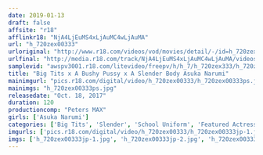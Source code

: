 ```yaml
---
date: 2019-01-13
draft: false
affsite: "r18"
afflinkr18: "NjA4LjEuMS4xLjAuMC4wLjAuMA"
url: "h_720zex00333"
urloriginal: "http://www.r18.com/videos/vod/movies/detail/-/id=h_720zex00333"
urlfinal: "http://media.r18.com/track/NjA4LjEuMS4xLjAuMC4wLjAuMA/videos/vod/movies/detail/-/id=h_720zex00333"
samplevid: "awspv3001.r18.com/litevideo/freepv/h/h_7/h_720zex333/h_720zex333_dmb_w.mp4"
title: "Big Tits x A Bushy Pussy x A Slender Body Asuka Narumi"
mainimgurl: "pics.r18.com/digital/video/h_720zex00333/h_720zex00333ps.jpg"
mainimgs: "h_720zex00333ps.jpg"
releasedate: "Oct. 18, 2017"
duration: 120
productioncomp: "Peters MAX"
girls: ['Asuka Narumi']
categories: ['Big Tits', 'Slender', 'School Uniform', 'Featured Actress', 'Cum Swallowing', 'Squirting', 'Hi-Def']
imgurls: ['pics.r18.com/digital/video/h_720zex00333/h_720zex00333jp-1.jpg', 'pics.r18.com/digital/video/h_720zex00333/h_720zex00333jp-2.jpg', 'pics.r18.com/digital/video/h_720zex00333/h_720zex00333jp-3.jpg', 'pics.r18.com/digital/video/h_720zex00333/h_720zex00333jp-4.jpg', 'pics.r18.com/digital/video/h_720zex00333/h_720zex00333jp-5.jpg', 'pics.r18.com/digital/video/h_720zex00333/h_720zex00333jp-6.jpg', 'pics.r18.com/digital/video/h_720zex00333/h_720zex00333jp-7.jpg', 'pics.r18.com/digital/video/h_720zex00333/h_720zex00333jp-8.jpg', 'pics.r18.com/digital/video/h_720zex00333/h_720zex00333jp-9.jpg', 'pics.r18.com/digital/video/h_720zex00333/h_720zex00333jp-10.jpg', 'pics.r18.com/digital/video/h_720zex00333/h_720zex00333jp-11.jpg', 'pics.r18.com/digital/video/h_720zex00333/h_720zex00333jp-12.jpg', 'pics.r18.com/digital/video/h_720zex00333/h_720zex00333jp-13.jpg', 'pics.r18.com/digital/video/h_720zex00333/h_720zex00333jp-14.jpg', 'pics.r18.com/digital/video/h_720zex00333/h_720zex00333jp-15.jpg', 'pics.r18.com/digital/video/h_720zex00333/h_720zex00333jp-16.jpg', 'pics.r18.com/digital/video/h_720zex00333/h_720zex00333jp-17.jpg', 'pics.r18.com/digital/video/h_720zex00333/h_720zex00333jp-18.jpg', 'pics.r18.com/digital/video/h_720zex00333/h_720zex00333jp-19.jpg', 'pics.r18.com/digital/video/h_720zex00333/h_720zex00333jp-20.jpg']
imgs: ['h_720zex00333jp-1.jpg', 'h_720zex00333jp-2.jpg', 'h_720zex00333jp-3.jpg', 'h_720zex00333jp-4.jpg', 'h_720zex00333jp-5.jpg', 'h_720zex00333jp-6.jpg', 'h_720zex00333jp-7.jpg', 'h_720zex00333jp-8.jpg', 'h_720zex00333jp-9.jpg', 'h_720zex00333jp-10.jpg', 'h_720zex00333jp-11.jpg', 'h_720zex00333jp-12.jpg', 'h_720zex00333jp-13.jpg', 'h_720zex00333jp-14.jpg', 'h_720zex00333jp-15.jpg', 'h_720zex00333jp-16.jpg', 'h_720zex00333jp-17.jpg', 'h_720zex00333jp-18.jpg', 'h_720zex00333jp-19.jpg', 'h_720zex00333jp-20.jpg']
---
```

